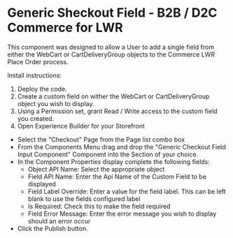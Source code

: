 # Generic Sheckout Field - B2B / D2C Commerce for LWR
This component was designed to allow a User to add a single field from either the WebCart or CartDeliveryGroup objects to the Commerce LWR Place Order process. 

Install instructions:
1. Deploy the code.
2. Create a custom field on wither the WebCart or CartDeliveryGroup object you wish to display.
3. Using a Permission set, grant Read / Write access to the custom field you created.
4. Open Experience Builder for your Storefront
  - Select the "Checkout" Page from the Page list combo box
  - From the Components Menu drag and drop the "Generic Checkout Field Input Component" Component into the Section of your choice.
  - In the Component Properties display complete the following fields:
    - Object API Name: Select the appropriate object
    - Field API Name: Enter the Api Name of the Custom Field to be displayed
    - Field Label Override: Enter a value for the field label. This can be left blank to use the fields configured label
    - Is Required: Check this to make the field required
    - Field Error Message: Enter the error message you wish to display should an error occur
  - Click the Publish button.
